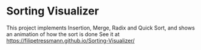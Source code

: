 # Sorting Visualizer

This project implements Insertion, Merge, Radix and Quick Sort, and shows an
animation of how the sort is done
See it at https://filipetressmann.github.io/Sorting-Visualizer/
